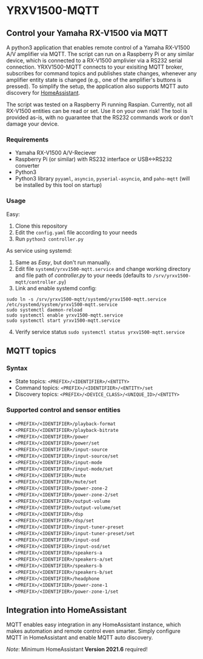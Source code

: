 # YRXV1500-MQTT
## Control your Yamaha RX-V1500 via MQTT

A python3 application that enables remote control of a Yamaha RX-V1500 A/V amplifier via MQTT. The script can run on a Raspberry Pi or any similar device, which is connected to a RX-V1500 amplivier via a RS232 serial connection. YRXV1500-MQTT connects to your exisiting MQTT broker, subscribes for command topics and publishes state changes, whenever any amplifier entity state is changed (e.g., one of the amplifier's buttons is pressed).
To simplify the setup, the application also supports MQTT auto discovery for [HomeAssistant](https://home-assistant.io).  

The script was tested on a Raspberry Pi running Raspian. Currently, not all RX-V1500 entities can be read or set.
Use it on your own risk! The tool is provided as-is, with no guarantee that the RS232 commands work or don't damage your device.

### Requirements
- Yamaha RX-V1500 A/V-Reciever
- Raspberry Pi (or similar) with RS232 interface or USB<->RS232 converter
- Python3
- Python3 library `pyyaml`, `asyncio`, `pyserial-asyncio`, and `paho-mqtt` (will be installed by this tool on startup)
  

### Usage
Easy:  
1. Clone this repository
2. Edit the `config.yaml` file according to your needs
3. Run `python3 controller.py`

As service using systemd:  
1. Same as *Easy*, but don't run manually.
2. Edit file `systemd/yrxv1500-mqtt.service` and change working directory and file path of *controller.py* to your needs (defaults to `/srv/yrxv1500-mqtt/controller.py`)
3. Link and enable systemd config:
```
sudo ln -s /srv/yrxv1500-mqtt/systemd/yrxv1500-mqtt.service /etc/systemd/system/yrxv1500-mqtt.service
sudo systemctl daemon-reload
sudo systemctl enable yrxv1500-mqtt.service
sudo systemctl start yrxv1500-mqtt.service
```
4. Verify service status `sudo systemctl status yrxv1500-mqtt.service`


## MQTT topics
### Syntax
- State topics: `<PREFIX>/<IDENTIFIER>/<ENTITY>`  
- Command topics: `<PREFIX>/<IDENTIFIER>/<ENTITY>/set`
- Discovery topics: `<PREFIX>/<DEVICE_CLASS>/<UNIQUE_ID>/<ENTITY>`

### Supported control and sensor entities
- `<PREFIX>/<IDENTIFIER>/playback-format`
- `<PREFIX>/<IDENTIFIER>/playback-bitrate`
- `<PREFIX>/<IDENTIFIER>/power`
- `<PREFIX>/<IDENTIFIER>/power/set`
- `<PREFIX>/<IDENTIFIER>/input-source`
- `<PREFIX>/<IDENTIFIER>/input-source/set`
- `<PREFIX>/<IDENTIFIER>/input-mode`
- `<PREFIX>/<IDENTIFIER>/input-mode/set`
- `<PREFIX>/<IDENTIFIER>/mute`
- `<PREFIX>/<IDENTIFIER>/mute/set`
- `<PREFIX>/<IDENTIFIER>/power-zone-2`
- `<PREFIX>/<IDENTIFIER>/power-zone-2/set`
- `<PREFIX>/<IDENTIFIER>/output-volume`
- `<PREFIX>/<IDENTIFIER>/output-volume/set`
- `<PREFIX>/<IDENTIFIER>/dsp`
- `<PREFIX>/<IDENTIFIER>/dsp/set`
- `<PREFIX>/<IDENTIFIER>/input-tuner-preset`
- `<PREFIX>/<IDENTIFIER>/input-tuner-preset/set`
- `<PREFIX>/<IDENTIFIER>/input-osd`
- `<PREFIX>/<IDENTIFIER>/input-osd/set`
- `<PREFIX>/<IDENTIFIER>/speakers-a`
- `<PREFIX>/<IDENTIFIER>/speakers-a/set`
- `<PREFIX>/<IDENTIFIER>/speakers-b`
- `<PREFIX>/<IDENTIFIER>/speakers-b/set`
- `<PREFIX>/<IDENTIFIER>/headphone`
- `<PREFIX>/<IDENTIFIER>/power-zone-1`
- `<PREFIX>/<IDENTIFIER>/power-zone-1/set `


## Integration into HomeAssistant
MQTT enables easy integration in any HomeAssistant instance, which makes automation and remote control even smarter.
Simply configure MQTT in HomeAssistant and enable MQTT auto discovery.  

*Note*: Minimum HomeAssistant **Version 2021.6** required!  
